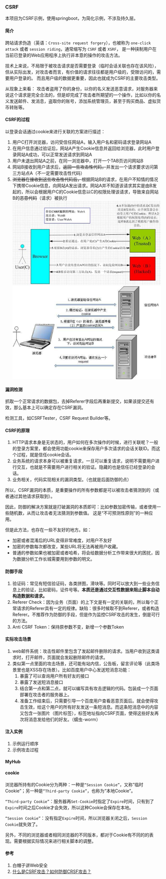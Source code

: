 ### CSRF
本项目为CSRF示例，使用springboot，为简化示例，不涉及持久层。

#### 简介
跨站请求伪造（英语：`Cross-site request forgery`），也被称为 `one-click attack` 或者 `session riding`，通常缩写为 `CSRF` 或者 `XSRF`， 是一种挟制用户在当前已登录的Web应用程序上执行非本意的操作的攻击方法。

技术上来说，不局限于被攻击请求是否需要登录（临时会话关联也存在该风险），但从实际出发，对攻击者而言，有价值的请求往往都是用户级的，受限访问的，需要用户登录的。
而且用户级的数据更重要，因此也就成为CSRF的主要攻击类型。

从现象上来看：
攻击者盗用了你的身份，以你的名义发送恶意请求，对服务器来说这个请求是完全合法的，但是却完成了攻击者所期望的一个操作，比如以你的名义发送邮件、发消息，盗取你的账号，添加系统管理员，甚至于购买商品、虚拟货币转账等。

#### CSRF的过程
以登录会话通过cookie来进行关联的方案进行描述：
1. 用户C打开浏览器，访问受信任网站A，输入用户名和密码请求登录网站A
1. 在用户信息通过验证后，网站A产生Cookie信息并返回给浏览器，此时用户登录网站A成功，可以正常发送请求到网站A
1. 用户未退出网站A之前，在同一浏览器中，打开一个TAB页访问网站B
1. 网站B接收到用户请求后，~~返回一些攻击性代码，~~并发出一个请求要求访问第三方站点A（不一定需要攻击性代码）
1. ~~浏览器在接收到这些攻击性代码后，~~根据网站B的请求，在用户不知情的情况下携带Cookie信息，向网站A发出请求。网站A并不知道该请求其实是由B发起的，所以会根据用户C的Cookie信息以C的权限处理该请求，导致来自网站B的~~恶意代码~~（请求）被执行
![csrf process](./img/csrf_process.jpg)
![csrf process](./img/csrf_process2.jpg)

#### 漏洞检测
抓取一个正常请求的数据包，去掉Referer字段后再重新提交，如果该提交还有效，那么基本上可以确定存在CSRF漏洞。

检测工具，如CSRFTester，CSRF Request Builder等。

#### CSRF的原理
1. HTTP请求本身是无状态的，用户如何在多次操作的时候，进行关联呢？一般的登录方案里，都会使用功能cookie来保存用户多次请求的会话关联ID。而这个过程，就是信任cookie会话。
1. 业务系统的请求本身可以被重复请求，一旦可以重复请求，说明不需要用户进行交互，也就是不需要用户进行相关的验证。隐藏的也是信任已经登录的会话。
1. 业务相关，代码实现相关的漏洞类型。（也就是后面防御的点）

所以，CSRF漏洞的本质，是重要操作的所有参数都是可以被攻击者猜测到的（或者通过其他请求获取到）。

因此，防御的解决方案就是打破漏洞的本质即可：比如参数加密传输，或者使用一些随机数，从而让攻击者无法猜测到参数值。
这是“不可预测性原则”的一种应用。

但是此方法，也存在一些不友好的地方。如：
* 加密或者混淆后的URL变得非常难度，对用户不友好
* 加密的参数每次都改变，某些URL将无法再被用户收藏。
* 普通的参数如果也被加密或者哈希，将会给数据分析工作带来很大的困扰，因为数据分析工作长城需要用到参数的明文。

#### 防御手段
1. 验证码：常见有短信验证码，各类拼图，滑块等。同时可以放大到一些业务信息上的验证，比如密码，证件号等。**本质还是通过交互性数据来阻止脚本自动构造数据和请求。**
1. Referer Check：因为业务（页面）的上下文是有一定的关联的，所以每个正常请求的Referer具有一定的规律。缺陷：很多时候取不到Referer，或者构造Referer。不推荐作为防御的手段，但是作为监控CSRF攻击的发生，倒是可行的方法。
1. Anti CSRF Token：保持原参数不变，新增一个参数Token

#### 实际攻击场景
1. web邮件系统：攻击性邮件里包含了发起邮件删除的请求。当用户收到这类请求时，打开邮件，页面就会发起删除邮件的请求。
1. 类似第一点里面的攻击场景，还可能有站内信，公告板，留言评论等（此类场景里也是XSS存在场景）。比如百度用户中心发送短消息功能：
    1. 暴露了可以查询用户所有好友的接口
    1. 暴露了发送短消息接口
    1. 结合第一点和第二点，就可以编写具有攻击逻辑的代码。包装成一个页面部署在攻击者的服务器上。
    1. 准备工作结束后，只需要引导一个百度用户查看恶意页面后。就会使得攻击生效，给这个用户的所有好友发送一条短消息。而这条短消息中的内容又包含一张图片（图片标签），标签地址指向CSRF页面，使得这些好友再次将消息发给他们的好友。（蠕虫-worm）

#### 注入实例
1. 示例运行顺序
1. 示例攻击过程

#### MyHub


#### cookie
浏览器所持有的Cookie分为两种：一种是`“Session Cookie”`，又称“临时Cookie”；另一种是`“Third-party Cookie”`，也称为“本地Cookie”。

`“Third-party Cookie”`：服务器再`Set-Cookie`时指定了`Expire`时间，只有到了`Expire`时间之后Cookie才会失效，所以这种Cookie会保存在本地。

`“Session Cookie”`：没有指定`Expire`时间，所以浏览器关闭之后，`Session Cookie`就失效了。

另外，不同的浏览器或者相同浏览器的不同版本，都对于Cookie有不同的的表现。需要根据实际情况来进行相关脚本的调整。

#### 参考
1. 白帽子讲Web安全
1. [什么是CSRF攻击？如何防御CRSF攻击？](https://blog.csdn.net/wk52525/article/details/107859685)
